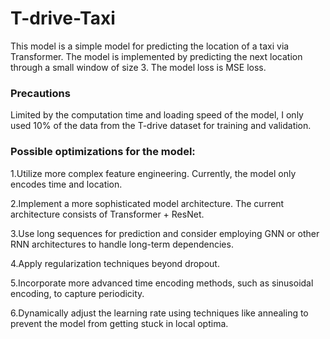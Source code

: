 # T-drive-Taxi
This model is a simple model for predicting the location of a taxi via Transformer. The model is implemented by predicting the next location through a small window of size 3. The model loss is MSE loss.

### Precautions
Limited by the computation time and loading speed of the model, I only used 10% of the data from the T-drive dataset for training and validation.

### Possible optimizations for the model:
1.Utilize more complex feature engineering. Currently, the model only encodes time and location.

2.Implement a more sophisticated model architecture. The current architecture consists of Transformer + ResNet.

3.Use long sequences for prediction and consider employing GNN or other RNN architectures to handle long-term dependencies.

4.Apply regularization techniques beyond dropout.

5.Incorporate more advanced time encoding methods, such as sinusoidal encoding, to capture periodicity.

6.Dynamically adjust the learning rate using techniques like annealing to prevent the model from getting stuck in local optima.
